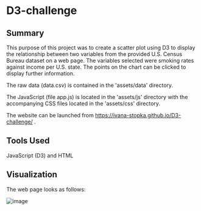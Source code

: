 # D3-challenge

## Summary

This purpose of this project was to create a scatter plot using D3 to display the relationship between two variables from the provided U.S. Census Bureau dataset on a web page. The variables selected were smoking rates against income per U.S. state. The points on the chart can be clicked to display further information.

The raw data (data.csv) is contained in the 'assets/data' directory.

The JavaScript (file app.js) is located in the 'assets/js' directory with the accompanying CSS files located in the 'assets/css' directory.

The website can be launched from https://ivana-stopka.github.io/D3-challenge/ .

## Tools Used

JavaScript (D3) and HTML 

## Visualization

The web page looks as follows:

![image](https://user-images.githubusercontent.com/86386401/143665920-a7bb5847-f44b-4c99-81fa-8a127a1b0543.png)


